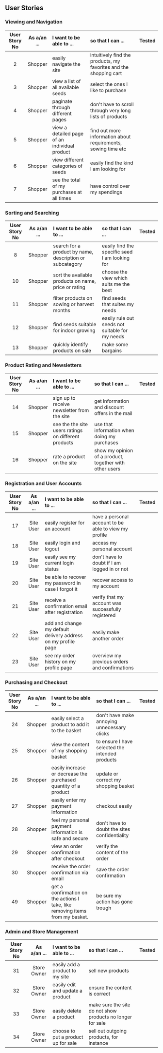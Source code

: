 ## User Stories
### Viewing and Navigation
| User Story No | As a/an ... | I want to be able to ...| so that I can ... | Tested |
|:-------------:|:-----------:|:------------------------|:------------------|:------:|
| 2 | Shopper | easily navigate the site | intuitively find the products, my favorites and the shopping cart | |
| 3 | Shopper | view a list of all available seeds | select the ones I like to purchase | |
| 4 | Shopper | paginate through different pages | don't have to scroll through very long lists of products | |
| 5 | Shopper | view a detailed page of an individual product | find out more information about requirements, sowing time etc | |
| 6 | Shopper | view different categories of seeds | easily find the kind I am looking for | |
| 7 | Shopper | see the total of my purchases at all times | have control over my spendings | |

### Sorting and Searching
| User Story No | As a/an ... | I want to be able to ...| so that I can ... | Tested |
|:-------------:|:-----------:|:------------------------|:------------------|:------:|
| 8 | Shopper | search for a product by name, description or subcategory | easily find the specific seed I am looking for | |
| 10 | Shopper | sort the available products on name, price or rating | choose the view which suits me the best | |
| 11 | Shopper | filter products on sowing or harvest months | find seeds that suites my needs | |
| 12 | Shopper | find seeds suitable for indoor growing | easily rule out seeds not suitable for my needs | |
| 13 | Shopper | quickly identify products on sale | make some bargains | |

### Product Rating and Newsletters
| User Story No | As a/an ... | I want to be able to ...| so that I can ... | Tested |
|:-------------:|:-----------:|:------------------------|:------------------|:------:|
| 14 | Shopper | sign up to receive newsletter from the site | get information and discount offers in the mail | |
| 15 | Shopper | see the the site users ratings on different products | use that information when doing my purchases | |
| 16 | Shopper | rate a product on the site | show my opinion of a product, together with other users | |

### Registration and User Accounts
| User Story No | As a/an ... | I want to be able to ...| so that I can ... | Tested |
|:-------------:|:-----------:|:------------------------|:------------------|:------:|
| 17 | Site User | easily register for an account | have a personal account to be able to view my profile | |
| 18 | Site User | easily login and logout | access my personal account | |
| 19 | Site User | easily see my current login status | don't have to doubt if I am logged in or not | |
| 20 | Site User | be able to recover my password in case I forgot it | recover access to my account | |
| 21 | Site User | receive a confirmation email after registration | verify that my account was successfully registered | |
| 22 | Site User | add and change my default delivery address on my profile page | easily make another order | |
| 23 | Site User | see my order history on my profile page | overview my previous orders and confirmations | |

### Purchasing and Checkout
| User Story No | As a/an ... | I want to be able to ...| so that I can ... | Tested |
|:-------------:|:-----------:|:------------------------|:------------------|:------:|
| 24 | Shopper | easily select a product to add it to the basket | don't have make annoying unnecessary clicks | |
| 25 | Shopper | view the content of my shopping basket | to ensure I have selected the intended products | |
| 26 | Shopper | easily increase or decrease the purchased quantity of a product | update or correct my shopping basket | |
| 27 | Shopper | easily enter my payment information | checkout easily | |
| 28 | Shopper | feel my personal payment information is safe and secure  | don't have to doubt the sites confidentiality | |
| 29 | Shopper | view an order confirmation after checkout | verify the content of the order | |
| 30 | Shopper | receive the order confirmation via email | save the order confirmation | |
| 49 | Shopper | get a confirmation on the actions I take, like removing items from my basket. | be sure my action has gone trough | |

### Admin and Store Management
| User Story No | As a/an ... | I want to be able to ...| so that I can ... | Tested |
|:-------------:|:-----------:|:------------------------|:------------------|:------:|
| 31 | Store Owner | easily add a product to my site | sell new products | |
| 32 | Store Owner | easily edit and update a product | ensure the content is correct | |
| 33 | Store Owner | easily delete a product | make sure the site do not show products no longer for sale | |
| 34 | Store Owner | choose to put a product up for sale | sell out outgoing products, for instance | |